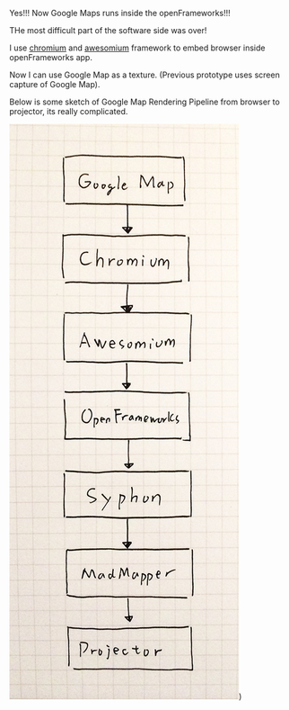 Yes!!! Now Google Maps runs inside the openFrameworks!!!

THe most difficult part of the software side was over!

I use [chromium](http://www.chromium.org/) and [awesomium](http://www.awesomium.com/) framework to embed browser inside openFrameworks app.

Now I can use Google Map as a texture. (Previous prototype uses screen capture of Google Map).

Below is some sketch of Google Map Rendering Pipeline from browser to projector, its really complicated.

![Awesomium](../project_images/sketches/sketch_023_awwsomium.jpg?raw=true "Example Image"))



